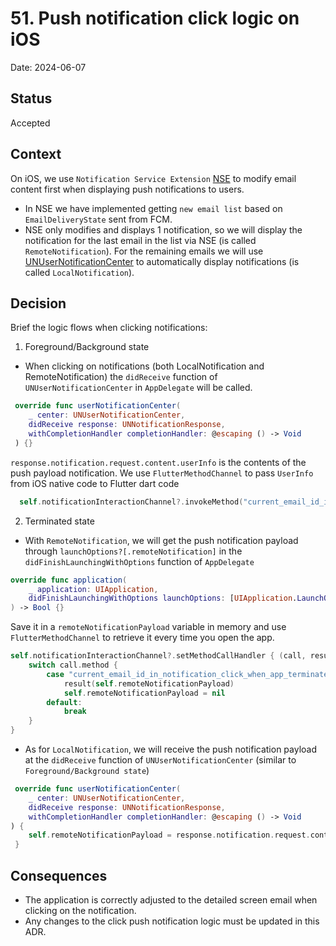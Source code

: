 # 51. Push notification click logic on iOS

Date: 2024-06-07

## Status

Accepted

## Context

On iOS, we use `Notification Service Extension` [NSE](https://developer.apple.com/documentation/usernotifications/modifying-content-in-newly-delivered-notifications) to modify email content first when displaying push notifications to users.
- In NSE we have implemented getting `new email list` based on `EmailDeliveryState` sent from FCM.
- NSE only modifies and displays 1 notification, so we will display the notification for the last email in the list via NSE (is called `RemoteNotification`). 
For the remaining emails we will use [UNUserNotificationCenter](https://developer.apple.com/documentation/usernotifications/unusernotificationcenter) to automatically display notifications (is called `LocalNotification`).

## Decision

Brief the logic flows when clicking notifications:

1. Foreground/Background state

- When clicking on notifications (both LocalNotification and RemoteNotification) the `didReceive` function of `UNUserNotificationCenter` in `AppDelegate` will be called.

```swift
 override func userNotificationCenter(
    _ center: UNUserNotificationCenter, 
    didReceive response: UNNotificationResponse, 
    withCompletionHandler completionHandler: @escaping () -> Void
 ) {}
```

`response.notification.request.content.userInfo` is the contents of the push payload notification.
We use `FlutterMethodChannel` to pass `UserInfo` from iOS native code to Flutter dart code

```swift
  self.notificationInteractionChannel?.invokeMethod("current_email_id_in_notification_click_when_app_foreground_or_background", arguments: response.notification.request.content.userInfo)
```

2. Terminated state

- With `RemoteNotification`, we will get the push notification payload through `launchOptions?[.remoteNotification]` in the `didFinishLaunchingWithOptions` function of `AppDelegate`

```swift
override func application(
    _ application: UIApplication,
    didFinishLaunchingWithOptions launchOptions: [UIApplication.LaunchOptionsKey: Any]?
) -> Bool {}
```

Save it in a `remoteNotificationPayload` variable in memory and use `FlutterMethodChannel` to retrieve it every time you open the app.

```swift
self.notificationInteractionChannel?.setMethodCallHandler { (call, result) in
    switch call.method {
        case "current_email_id_in_notification_click_when_app_terminated":
            result(self.remoteNotificationPayload)
            self.remoteNotificationPayload = nil
        default:
            break
    }
}
```

- As for `LocalNotification`, we will receive the push notification payload at the `didReceive` function of `UNUserNotificationCenter` (similar to `Foreground/Background state`)

```swift
 override func userNotificationCenter(
    _ center: UNUserNotificationCenter,
    didReceive response: UNNotificationResponse,
    withCompletionHandler completionHandler: @escaping () -> Void
) {
    self.remoteNotificationPayload = response.notification.request.content.userInfo
 }
```

## Consequences

- The application is correctly adjusted to the detailed screen email when clicking on the notification.
- Any changes to the click push notification logic must be updated in this ADR.
